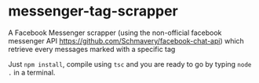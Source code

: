 # messenger-tag-scrapper
A Facebook Messenger scrapper (using the non-official facebook messenger API https://github.com/Schmavery/facebook-chat-api) which retrieve every messages marked with a specific tag

Just `npm install`, compile using `tsc` and you are ready to go by typing `node .` in a terminal.
